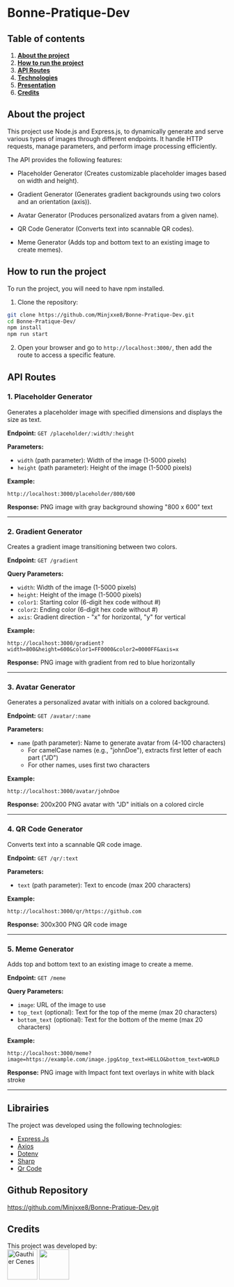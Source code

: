 # Bonne-Pratique-Dev

##  Table of contents


1. [**About the project**](#-about-the-project)
2. [**How to run the project**](#-how-to-run-the-project)
3. [**API Routes**](#-api-routes)
4. [**Technologies**](#-technologies)
5. [**Presentation**](#-presentation)
6. [**Credits**](#-credits)

## About the project

This project use Node.js and Express.js, to dynamically generate and serve various types of images through different endpoints. It handle HTTP requests, manage parameters, and perform image processing efficiently.

The API provides the following features:

- Placeholder Generator (Creates customizable placeholder images based on width and height).

- Gradient Generator (Generates gradient backgrounds using two colors and an orientation (axis)).

- Avatar Generator (Produces personalized avatars from a given name).

- QR Code Generator (Converts text into scannable QR codes).

- Meme Generator (Adds top and bottom text to an existing image to create memes).

## How to run the project

To run the project, you will need to have npm installed.

1. Clone the repository:
```bash
git clone https://github.com/Minjxxe8/Bonne-Pratique-Dev.git
cd Bonne-Pratique-Dev/
npm install
npm run start
```

2. Open your browser and go to `http://localhost:3000/`, then add the route to access a specific feature.

## API Routes

### 1. Placeholder Generator

Generates a placeholder image with specified dimensions and displays the size as text.

**Endpoint:** `GET /placeholder/:width/:height`

**Parameters:**
- `width` (path parameter): Width of the image (1-5000 pixels)
- `height` (path parameter): Height of the image (1-5000 pixels)

**Example:**
```
http://localhost:3000/placeholder/800/600
```

**Response:** PNG image with gray background showing "800 x 600" text

---

### 2. Gradient Generator

Creates a gradient image transitioning between two colors.

**Endpoint:** `GET /gradient`

**Query Parameters:**
- `width`: Width of the image (1-5000 pixels)
- `height`: Height of the image (1-5000 pixels)
- `color1`: Starting color (6-digit hex code without #)
- `color2`: Ending color (6-digit hex code without #)
- `axis`: Gradient direction - "x" for horizontal, "y" for vertical

**Example:**
```
http://localhost:3000/gradient?width=800&height=600&color1=FF0000&color2=0000FF&axis=x
```

**Response:** PNG image with gradient from red to blue horizontally

---

### 3. Avatar Generator

Generates a personalized avatar with initials on a colored background.

**Endpoint:** `GET /avatar/:name`

**Parameters:**
- `name` (path parameter): Name to generate avatar from (4-100 characters)
  - For camelCase names (e.g., "johnDoe"), extracts first letter of each part ("JD")
  - For other names, uses first two characters

**Example:**
```
http://localhost:3000/avatar/johnDoe
```

**Response:** 200x200 PNG avatar with "JD" initials on a colored circle

---

### 4. QR Code Generator

Converts text into a scannable QR code image.

**Endpoint:** `GET /qr/:text`

**Parameters:**
- `text` (path parameter): Text to encode (max 200 characters)

**Example:**
```
http://localhost:3000/qr/https://github.com
```

**Response:** 300x300 PNG QR code image

---

### 5. Meme Generator

Adds top and bottom text to an existing image to create a meme.

**Endpoint:** `GET /meme`

**Query Parameters:**
- `image`: URL of the image to use
- `top_text` (optional): Text for the top of the meme (max 20 characters)
- `bottom_text` (optional): Text for the bottom of the meme (max 20 characters)

**Example:**
```
http://localhost:3000/meme?image=https://example.com/image.jpg&top_text=HELLO&bottom_text=WORLD
```

**Response:** PNG image with Impact font text overlays in white with black stroke

---

## Librairies

The project was developed using the following technologies:
- [Express Js](https://expressjs.com/)
- [Axios](https://www.npmjs.com/package/axios)
- [Dotenv](https://www.npmjs.com/package/dotenv)
- [Sharp](https://www.npmjs.com/package/sharp)
- [Qr Code](https://www.npmjs.com/package/qrcode)

## Github Repository
https://github.com/Minjxxe8/Bonne-Pratique-Dev.git

## Credits

This project was developed by:
<br>
<a href="https://github.com/Oiha-dev"><img src="https://avatars.githubusercontent.com/u/115953539" alt="Gauthier Cenes" width="69" height="69"/></a>
<img style="height:auto;" alt="" src="https://avatars.githubusercontent.com/u/137718998?v=4" width="69" height="69" class="avatar avatar-user width-full border color-bg-default">
